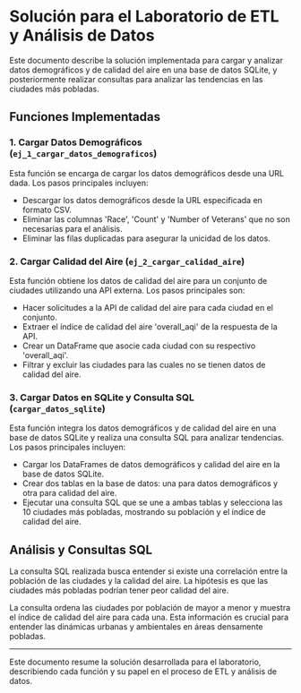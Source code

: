 # Solución para el Laboratorio de ETL y Análisis de Datos

Este documento describe la solución implementada para cargar y analizar datos demográficos y de calidad del aire en una base de datos SQLite, y posteriormente realizar consultas para analizar las tendencias en las ciudades más pobladas.

## Funciones Implementadas

### 1. Cargar Datos Demográficos (`ej_1_cargar_datos_demograficos`)

Esta función se encarga de cargar los datos demográficos desde una URL dada. Los pasos principales incluyen:

- Descargar los datos demográficos desde la URL especificada en formato CSV.
- Eliminar las columnas 'Race', 'Count' y 'Number of Veterans' que no son necesarias para el análisis.
- Eliminar las filas duplicadas para asegurar la unicidad de los datos.

### 2. Cargar Calidad del Aire (`ej_2_cargar_calidad_aire`)

Esta función obtiene los datos de calidad del aire para un conjunto de ciudades utilizando una API externa. Los pasos principales son:

- Hacer solicitudes a la API de calidad del aire para cada ciudad en el conjunto.
- Extraer el índice de calidad del aire 'overall_aqi' de la respuesta de la API.
- Crear un DataFrame que asocie cada ciudad con su respectivo 'overall_aqi'.
- Filtrar y excluir las ciudades para las cuales no se tienen datos de calidad del aire.

### 3. Cargar Datos en SQLite y Consulta SQL (`cargar_datos_sqlite`)

Esta función integra los datos demográficos y de calidad del aire en una base de datos SQLite y realiza una consulta SQL para analizar tendencias. Los pasos principales incluyen:

- Cargar los DataFrames de datos demográficos y calidad del aire en la base de datos SQLite.
- Crear dos tablas en la base de datos: una para datos demográficos y otra para calidad del aire.
- Ejecutar una consulta SQL que se une a ambas tablas y selecciona las 10 ciudades más pobladas, mostrando su población y el índice de calidad del aire.

## Análisis y Consultas SQL

La consulta SQL realizada busca entender si existe una correlación entre la población de las ciudades y la calidad del aire. La hipótesis es que las ciudades más pobladas podrían tener peor calidad del aire.

La consulta ordena las ciudades por población de mayor a menor y muestra el índice de calidad del aire para cada una. Esta información es crucial para entender las dinámicas urbanas y ambientales en áreas densamente pobladas.

---

Este documento resume la solución desarrollada para el laboratorio, describiendo cada función y su papel en el proceso de ETL y análisis de datos.
